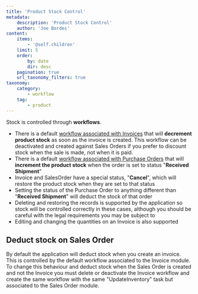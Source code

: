 ```yaml
---
title: 'Product Stock Control'
metadata:
    description: 'Product Stock Control'
    author: 'Joe Bordes'
content:
    items:
        - '@self.children'
    limit: 5
    order:
        by: date
        dir: desc
    pagination: true
    url_taxonomy_filters: true
taxonomy:
    category:
        - workflow
    tag:
        - product
---
```


Stock is controlled through **workflows**.

-   There is a default <u>workflow associated with
    Invoices</u> that will **decrement product stock** as soon as the
    invoice is created. This workflow can be deactivated and created
    against Sales Orders if you prefer to discount stock when the sale
    is made, not when it is paid.
-   There is a default <u>workflow associated with
    Purchase Orders</u> that will **increment the product stock**
    when the order is set to status "**Received Shipment**"
-   Invoice and SalesOrder have a special status, "**Cancel**", which
    will restore the product stock when they are set to that status
-   Setting the status of the Purchase Order to anything different than
    "**Received Shipment**" will deduct the stock of that order
-   Deleting and restoring the records is supported by the application
    so stock will be controlled correctly in these cases, although you
    should be careful with the legal requirements you may be subject to
-   Editing and changing the quantities on an Invoice is also supported

Deduct stock on Sales Order
---------------------------

By default the application will deduct stock when you create an invoice.
This is controlled by the default workflow associated to the Invoice
module. To change this behaviour and deduct stock when the Sales Order
is created and not the Invoice you must delete or deactivate the Invoice
workflow and create the same workflow with the same "UpdateInventory"
task but associated to the Sales Order module.
